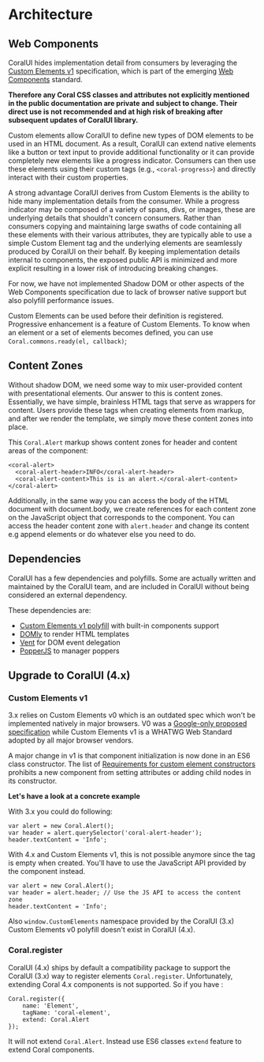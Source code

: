 # Architecture

## Web Components

CoralUI hides implementation detail from consumers by leveraging the [Custom Elements v1](https://w3c.github.io/webcomponents/spec/custom/) 
specification, which is part of the emerging [Web Components](https://www.webcomponents.org/introduction) standard.

**Therefore any Coral CSS classes and attributes not explicitly mentioned in the public documentation are private and subject to change. 
Their direct use is not recommended and at high risk of breaking after subsequent updates of CoralUI library.**

Custom elements allow CoralUI to define new types of DOM elements to be used in an HTML document. As a result, CoralUI 
can extend native elements like a button or text input to provide additional functionality or it can provide completely 
new elements like a progress indicator. Consumers can then use these elements using their custom tags (e.g., `<coral-progress>`) 
and directly interact with their custom properties.

A strong advantage CoralUI derives from Custom Elements is the ability to hide many implementation details from the consumer. 
While a progress indicator may be composed of a variety of spans, divs, or images, these are underlying details that shouldn't
concern consumers. Rather than consumers copying and maintaining large swaths of code containing all these elements with their 
various attributes, they are typically able to use a simple Custom Element tag and the underlying elements are seamlessly 
produced by CoralUI on their behalf. By keeping implementation details internal to components, the exposed public API is 
minimized and more explicit resulting in a lower risk of introducing breaking changes. 

For now, we have not implemented Shadow DOM or other aspects of the Web Components specification due to lack of browser 
native support but also polyfill performance issues. 

Custom Elements can be used before their definition is registered. Progressive enhancement is a feature of Custom Elements.
To know when an element or a set of elements becomes defined, you can use `Coral.commons.ready(el, callback)`;

## Content Zones

Without shadow DOM, we need some way to mix user-provided content with presentational elements. Our answer to this is content zones. 
Essentially, we have simple, brainless HTML tags that serve as wrappers for content. 
Users provide these tags when creating elements from markup, and after we render the template, we simply move these content zones into place.

This `Coral.Alert` markup shows content zones for header and content areas of the component:

```
<coral-alert>
  <coral-alert-header>INFO</coral-alert-header>
  <coral-alert-content>This is is an alert.</coral-alert-content>
</coral-alert>
```

Additionally, in the same way you can access the body of the HTML document with document.body, we create references for 
each content zone on the JavaScript object that corresponds to the component. You can access the header content zone with 
`alert.header` and change its content e.g append elements or do whatever else you need to do.

## Dependencies

CoralUI has a few dependencies and polyfills. Some are actually written and maintained by the CoralUI team, and are included in 
CoralUI without being considered an external dependency.

These dependencies are:
* [Custom Elements v1 polyfill](https://github.com/webcomponents/custom-elements/) with built-in components support
* [DOMly](https://github.com/lazd/domly) to render HTML templates
* [Vent](https://git.corp.adobe.com//lawdavis/vent) for DOM event delegation
* [PopperJS](https://popper.js.org/) to manager poppers


## Upgrade to CoralUI (4.x)

### Custom Elements v1

3.x relies on Custom Elements v0 which is an outdated spec which won't be implemented natively in major browsers.
V0 was a [Google-only proposed specification](https://www.w3.org/TR/2016/WD-custom-elements-20160226/) while 
Custom Elements v1 is a WHATWG Web Standard adopted by all major browser vendors.

A major change in v1 is that component initialization is now done in an ES6 class constructor. The list of 
[Requirements for custom element constructors](http://w3c.github.io/webcomponents/spec/custom/#custom-element-conformance) 
prohibits a new component from setting attributes or adding child nodes in its constructor. 
 
**Let's have a look at a concrete example**
 
With 3.x you could do following: 
```
var alert = new Coral.Alert();
var header = alert.querySelector('coral-alert-header');
header.textContent = 'Info';
```
 
With 4.x and Custom Elements v1, this is not possible anymore since the tag is empty when created. You'll have
to use the JavaScript API provided by the component instead.

```
var alert = new Coral.Alert();
var header = alert.header; // Use the JS API to access the content zone
header.textContent = 'Info';
```

Also `window.CustomElements` namespace provided by the CoralUI (3.x) Custom Elements v0 polyfill doesn't exist in CoralUI (4.x).

### Coral.register

CoralUI (4.x) ships by default a compatibility package to support the CoralUI (3.x) way to register elements `Coral.register`.
Unfortunately, extending Coral 4.x components is not supported. So if you have :
```
Coral.register({
    name: 'Element',
    tagName: 'coral-element',
    extend: Coral.Alert
});
```

It will not extend `Coral.Alert`. Instead use ES6 classes `extend` feature to extend Coral components.


